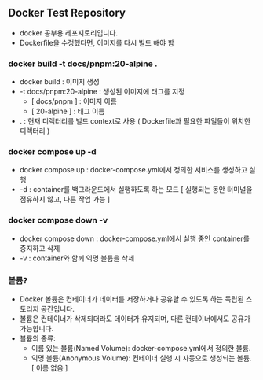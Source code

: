## Docker Test Repository

-   docker 공부용 레포지토리입니다.
-   Dockerfile을 수정했다면, 이미지를 다시 빌드 해야 함

### docker build -t docs/pnpm:20-alpine .

-   docker build : 이미지 생성
-   -t docs/pnpm:20-alpine : 생성된 이미지에 태그를 지정
    -   [ docs/pnpm ] : 이미지 이름
    -   [ 20-alpine ] : 태그 이름
-   . : 현재 디렉터리를 빌드 context로 사용 ( Dockerfile과 필요한 파일들이 위치한 디렉터리 )

### docker compose up -d

-   docker compose up : docker-compose.yml에서 정의한 서비스를 생성하고 실행
-   -d : container를 백그라운드에서 실행하도록 하는 모드 [ 실행되는 동안 터미널을 점유하지 않고, 다른 작업 가능 ]

### docker compose down -v

-   docker compose down : docker-compose.yml에서 실행 중인 container를 중지하고 삭제
-   -v : container와 함께 익명 볼륨을 삭제

### 볼륨?

-   Docker 볼륨은 컨테이너가 데이터를 저장하거나 공유할 수 있도록 하는 독립된 스토리지 공간입니다.
-   볼륨은 컨테이너가 삭제되더라도 데이터가 유지되며, 다른 컨테이너에서도 공유가 가능합니다.
-   볼륨의 종류:
    -   이름 있는 볼륨(Named Volume): docker-compose.yml에서 정의한 볼륨.
    -   익명 볼륨(Anonymous Volume): 컨테이너 실행 시 자동으로 생성되는 볼륨. [ 이름 없음 ]
